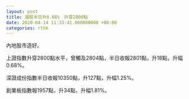 ```yaml
---
layout: post
title: 滬股半日升0.68%　升穿2800點
date: 2020-04-14 11:33:41.000000000 +08:00
categories: rthk
---
```


內地股市造好。

上證指數升穿2800點水平，曾觸及2804點，半日收報2801點，升18點，升幅0.68%。

深證成份指數半日收報10350點，升127點，升幅1.25%。

創業板指數報1957點，升34點，升幅1.81%。
